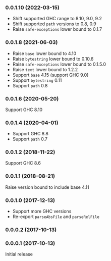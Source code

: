 ### 0.0.1.10 (2022-03-15)

* Shift supported GHC range to 8.10, 9.0, 9.2
* Shift supported `path` versions to 0.8, 0.9
* Raise `safe-exceptions` lower bound to 0.1.7

### 0.0.1.8 (2021-06-03)

- Raise `base` lower bound to 4.10
- Raise `bytestring` lower bound to 0.10.6
- Raise `safe-exceptions` lower bound to 0.1.5.0
- Raise `text` lower bound to 1.2.2
- Support `base` 4.15 (support GHC 9.0)
- Support `bytestring` 0.11
- Support `path` 0.8

### 0.0.1.6 (2020-05-20)

Support GHC 8.10

### 0.0.1.4 (2020-04-01)

- Support GHC 8.8
- Support `path` 0.7

### 0.0.1.2 (2018-11-22)

Support GHC 8.6

### 0.0.1.1 (2018-08-21)

Raise version bound to include base 4.11

### 0.0.1.0 (2017-12-13)

* Support more GHC versions
* Re-export `parseAbsFile` and `parseRelFile`

### 0.0.0.2 (2017-10-13)

### 0.0.0.1 (2017-10-13)

Initial release
